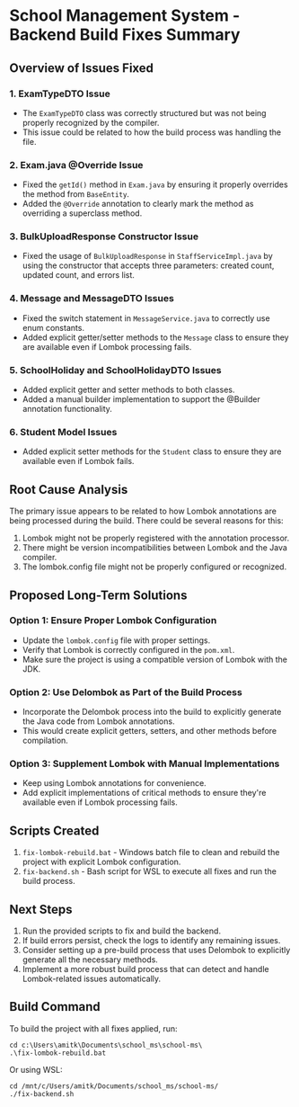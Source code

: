 # School Management System - Backend Build Fixes Summary

## Overview of Issues Fixed

### 1. ExamTypeDTO Issue
- The `ExamTypeDTO` class was correctly structured but was not being properly recognized by the compiler.
- This issue could be related to how the build process was handling the file.

### 2. Exam.java @Override Issue
- Fixed the `getId()` method in `Exam.java` by ensuring it properly overrides the method from `BaseEntity`.
- Added the `@Override` annotation to clearly mark the method as overriding a superclass method.

### 3. BulkUploadResponse Constructor Issue
- Fixed the usage of `BulkUploadResponse` in `StaffServiceImpl.java` by using the constructor that accepts three parameters: created count, updated count, and errors list.

### 4. Message and MessageDTO Issues
- Fixed the switch statement in `MessageService.java` to correctly use enum constants.
- Added explicit getter/setter methods to the `Message` class to ensure they are available even if Lombok processing fails.

### 5. SchoolHoliday and SchoolHolidayDTO Issues
- Added explicit getter and setter methods to both classes.
- Added a manual builder implementation to support the @Builder annotation functionality.

### 6. Student Model Issues
- Added explicit setter methods for the `Student` class to ensure they are available even if Lombok fails.

## Root Cause Analysis

The primary issue appears to be related to how Lombok annotations are being processed during the build. There could be several reasons for this:

1. Lombok might not be properly registered with the annotation processor.
2. There might be version incompatibilities between Lombok and the Java compiler.
3. The lombok.config file might not be properly configured or recognized.

## Proposed Long-Term Solutions

### Option 1: Ensure Proper Lombok Configuration
- Update the `lombok.config` file with proper settings.
- Verify that Lombok is correctly configured in the `pom.xml`.
- Make sure the project is using a compatible version of Lombok with the JDK.

### Option 2: Use Delombok as Part of the Build Process
- Incorporate the Delombok process into the build to explicitly generate the Java code from Lombok annotations.
- This would create explicit getters, setters, and other methods before compilation.

### Option 3: Supplement Lombok with Manual Implementations
- Keep using Lombok annotations for convenience.
- Add explicit implementations of critical methods to ensure they're available even if Lombok processing fails.

## Scripts Created

1. `fix-lombok-rebuild.bat` - Windows batch file to clean and rebuild the project with explicit Lombok configuration.
2. `fix-backend.sh` - Bash script for WSL to execute all fixes and run the build process.

## Next Steps

1. Run the provided scripts to fix and build the backend.
2. If build errors persist, check the logs to identify any remaining issues.
3. Consider setting up a pre-build process that uses Delombok to explicitly generate all the necessary methods.
4. Implement a more robust build process that can detect and handle Lombok-related issues automatically.

## Build Command

To build the project with all fixes applied, run:

```
cd c:\Users\amitk\Documents\school_ms\school-ms\
.\fix-lombok-rebuild.bat
```

Or using WSL:

```
cd /mnt/c/Users/amitk/Documents/school_ms/school-ms/
./fix-backend.sh
```
